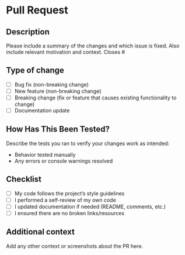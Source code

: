 # Pull Request

## Description
Please include a summary of the changes and which issue is fixed. Also include relevant motivation and context.
Closes #<issue-number>

## Type of change
- [ ] Bug fix (non-breaking change)
- [ ] New feature (non-breaking change)
- [ ] Breaking change (fix or feature that causes existing functionality to change)
- [ ] Documentation update

## How Has This Been Tested?
Describe the tests you ran to verify your changes work as intended:
- Behavior tested manually
- Any errors or console warnings resolved

## Checklist
- [ ] My code follows the project’s style guidelines
- [ ] I performed a self-review of my own code
- [ ] I updated documentation if needed (README, comments, etc.)
- [ ] I ensured there are no broken links/resources

## Additional context
Add any other context or screenshots about the PR here.
